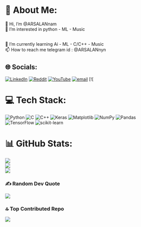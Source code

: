# 💫 About Me:
👋 Hi, I’m @ARSALANnam
<br>👀 I’m interested in python - ML - Music
<!-- <br>🔭 I’m currently working on ---- 
<br>👯 I’m looking to collaborate on
<br>🤝 I’m looking for help with -->
<br>🌱 I’m currently learning Ai - ML - C/C++ - Music 
<br>📫 How to reach me telegram id : @ARSALANnyn
<!-- <br>⚡ Fun fact<br>💬 Ask me about --->


## 🌐 Socials:
[![LinkedIn](https://img.shields.io/badge/LinkedIn-%230077B5.svg?logo=linkedin&logoColor=white)](https://linkedin.com/in/arsalannam) [![Reddit](https://img.shields.io/badge/Reddit-%23FF4500.svg?logo=Reddit&logoColor=white)](https://reddit.com/user/u/ARSALANys) [![YouTube](https://img.shields.io/badge/YouTube-%23FF0000.svg?logo=YouTube&logoColor=white)](https://youtube.com/@@ARSALANamMusic) [![email](https://img.shields.io/badge/Email-D14836?logo=gmail&logoColor=white)](mailto:amir.arsalann.mohammadi@gmail.com) [![

# 💻 Tech Stack:
![Python](https://img.shields.io/badge/python-3670A0?style=flat&logo=python&logoColor=ffdd54) ![C](https://img.shields.io/badge/c-%2300599C.svg?style=flat&logo=c&logoColor=white) ![C++](https://img.shields.io/badge/c++-%2300599C.svg?style=flat&logo=c%2B%2B&logoColor=white) ![Keras](https://img.shields.io/badge/Keras-%23D00000.svg?style=flat&logo=Keras&logoColor=white) ![Matplotlib](https://img.shields.io/badge/Matplotlib-%23ffffff.svg?style=flat&logo=Matplotlib&logoColor=black) ![NumPy](https://img.shields.io/badge/numpy-%23013243.svg?style=flat&logo=numpy&logoColor=white) ![Pandas](https://img.shields.io/badge/pandas-%23150458.svg?style=flat&logo=pandas&logoColor=white) ![TensorFlow](https://img.shields.io/badge/TensorFlow-%23FF6F00.svg?style=flat&logo=TensorFlow&logoColor=white) ![scikit-learn](https://img.shields.io/badge/scikit--learn-%23F7931E.svg?style=flat&logo=scikit-learn&logoColor=white)
# 📊 GitHub Stats:
![](https://github-readme-stats.vercel.app/api?username=ARSALANnam&theme=tokyonight&hide_border=true&include_all_commits=false&count_private=false)<br/>
![](https://nirzak-streak-stats.vercel.app/?user=ARSALANnam&theme=tokyonight&hide_border=true)<br/>
![](https://github-readme-stats.vercel.app/api/top-langs/?username=ARSALANnam&theme=tokyonight&hide_border=true&include_all_commits=false&count_private=false&layout=compact)

### ✍️ Random Dev Quote
![](https://quotes-github-readme.vercel.app/api?type=horizontal&theme=radical)

### 🔝 Top Contributed Repo
![](https://github-contributor-stats.vercel.app/api?username=ARSALANnam&limit=5&theme=vue-dark&combine_all_yearly_contributions=true)

<!-- Proudly created with GPRM ( https://gprm.itsvg.in ) -->
